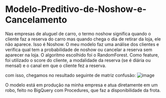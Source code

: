 # Modelo-Preditivo-de-Noshow-e-Cancelamento
Nas empresas de aluguel de carro, o termo noshow significa quando o cliente faz a reserva do carro mas quando chega o dia de retirar da loja, ele não aparece. 
Isso é Noshow.
O meu modelo faz uma análise dos clientes e verifica qual tem a probabilidade de noshow ou cancelar a reserva sem aparecer na loja.
O algoritmo escolhido foi o RandomForest. Como feature, foi utilizado o score do cliente, a modalidade da reserva (se é diária ou mensal) e o canal em que o cliente fez a reserva.

com isso, chegamos no resultado seguinte de matriz confusão:
![image](https://github.com/user-attachments/assets/b97fc0ee-a8c3-4746-846f-8ec54df5dd7d)

O modelo está em produção na minha empresa e atua diretamente em um robo, feito no BigQuery com Procedures, que faz a disponibilidade da frota.
